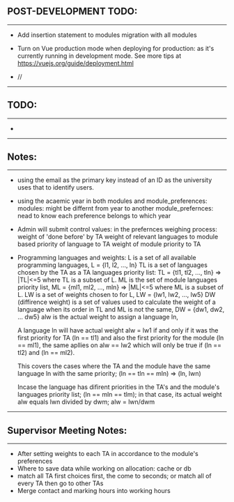 
## POST-DEVELOPMENT TODO:
-----------------
 * Add insertion statement to modules migration with all modules

 * Turn on Vue production mode when deploying for production:
    as it's currently running in development mode.
    See more tips at https://vuejs.org/guide/deployment.html

 * //

****************************

## TODO:
-----------------
 * 

****************************


## Notes:
-----------------
 * using the email as the primary key instead of an ID as the university uses that to identify users.

 * using the acaemic year in both modules and module_preferences:
    modules: might be differnt from year to another
    module_prefernces: nead to know each preference belongs to which year

 * Admin will submit control values:
    in the prefernces weighing process:
        weight of 'done before' by TA
        weight of relevant languages to module based priority of language to TA
        weight of module priority to TA

 * Programming languages and weights:
    L is a set of all available programming languages, L = {l1, l2, ..., ln}
    TL is a set of languages chosen by the TA as a TA languages priority list: TL = {tl1, tl2, ..., tln} => |TL|<=5 where TL is a subset of L.
    ML is the set of module languages priority list, ML = {ml1, ml2, ..., mln} => |ML|<=5 where ML is a subset of L.
    LW is a set of weights chosen to for L, LW = {lw1, lw2, ..., lw5}
    DW (diffirence weight) is a set of values used to calculate the weight of a language when its order in TL and ML is not the same, DW = {dw1, dw2, ... dw5}
    alw is the actual weight to assign a language ln,

    A language ln will have actual weight alw = lw1 if and only if it was the first priority for TA  (ln == tl1) and also the first priority for the module (ln == ml1),
    the same apllies on alw == lw2 which will only be true if (ln == tl2) and (ln == ml2).

    This covers the cases where the TA and the module have the same language ln with the same priority; (ln == tln == mln) => (ln, lwn)

    Incase the language has difirent priorities in the TA's and the module's languages priority list; (ln == mln == tlm); in that case, its actual weight alw equals lwn divided by dwm; alw = lwn/dwm
        



****************************


## Supervisor Meeting Notes:
-----------------
 *  After setting weights to each TA in accordance to the module's preferences
 *  Where to save data while working on allocation: cache or db
 *  match all TA first choices first, the come to seconds; or match all of every TA then go to other TAs
 *  Merge contact and marking hours into working hours
